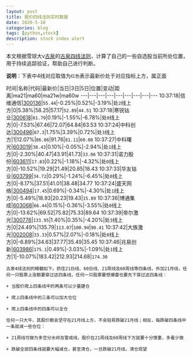 ```yaml
---
layout: post
title: 股价四线法则实时数据
date: 2020-5-10
categories: blog
tags: [python,stock]
description: stock index alert
---
```



本文根据雪球大v[古泉](https://xueqiu.com/u/7148646888)的[古泉四线法则](https://xueqiu.com/7148646888/130498192)，计算了自己的一些自选股当前所处位置，用于持续追踪验证，帮助自己进行判断。

**说明**：下表中4线对应取值为`红色`表示最新价处于对应指标上方，属正面

时间|名称|代码|最新价|当日|3日|5日|位置|变动|距离|ma21|ma60|ma21w|ma60w
---|---|---|---|---|---|---|---|---
10:37:18|信维通信|[300136](https://xueqiu.com/S/SZ300136)|`55.44`|-0.25%|0.52%|-3.19%|处`2`线上方|0|5.38%|58.25|57.17|`52.89`|`44.51`
10:37:18|寒锐钴业|[300618](https://xueqiu.com/S/SZ300618)|`61.79`|0.19%|-1.55%|-6.78%|处`0`线上方|0|-7.53%|67.46|72.07|64.84|63.53
10:37:24|中科创达|[300496](https://xueqiu.com/S/SZ300496)|`87.3`|1.75%|3.39%|0.72%|处`3`线上方|1|12.07%|`86.06`|91.76|`81.11`|`60.08`
10:37:27|中科曙光|[603019](https://xueqiu.com/S/SH603019)|`38.43`|0.10%|-0.05%|-2.94%|处`1`线上方|0|-2.30%|40.47|43.91|41.73|`33.06`
10:37:31|诺力股份|[603611](https://xueqiu.com/S/SH603611)|`17.83`|0.22%|-1.18%|-4.32%|处`0`线上方|0|-10.52%|19.29|21.49|20.85|18.43
10:37:33|华友钴业|[603799](https://xueqiu.com/S/SH603799)|`34.72`|0.29%|-1.24%|-6.45%|处`0`线上方|0|-8.17%|37.51|41.01|38.48|34.77
10:37:24|盛天网络|[300494](https://xueqiu.com/S/SZ300494)|`17.45`|0.69%|-0.34%|-4.30%|处`1`线上方|0|-5.49%|18.93|20.23|19.43|`15.89`
10:37:36|博通集成|[603068](https://xueqiu.com/S/SH603068)|`66.44`|0.15%|-0.36%|-3.55%|处`0`线上方|0|-13.62%|69.52|75.82|75.33|89.64
10:37:39|帝尔激光|[300776](https://xueqiu.com/S/SZ300776)|`133.95`|1.40%|0.35%|-4.20%|处`3`线上方|0|24.49%|135.79|`113.07`|`100.94`|`90.41`
10:37:42|大族激光|[002008](https://xueqiu.com/S/SZ002008)|`33.33`|0.57%|2.07%|-0.18%|处`0`线上方|0|-6.89%|34.63|37.77|35.49|35.45
10:37:46|兆易创新|[603986](https://xueqiu.com/S/SH603986)|`175.1`|0.49%|-3.03%|-1.09%|处`1`线上方|1|-10.07%|183.42|212.93|214.68|`174.30`

```
古泉4线法则的精髓如下。抓住21日线、60日线、21周线及60周线等四条线，外加21月线，任何一只股票上涨都要穿过这四条线，任何一只股票要想爆雷也要先下穿过这四条线：

+ 当股价爬上四条线中的两条可以少量建仓

+ 爬上四条线中的三条可以加大仓位

+ 爬上四条线中的四条可以全仓

任何一只大牛，其股价都会坚守在21月线上方，不会轻易跌破21月线；相反，每跌破四条线中一条就减一些仓位：

+ 21周线可做为多空分水岭及警戒线，股价在21周线及60周线下方就要十分慎重，多看少做

+ 跌破全部四条线就要大幅减仓，甚至清仓，一旦跌破21月线，清仓观望
```